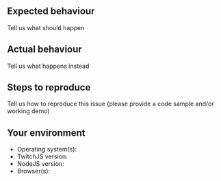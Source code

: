 ## Expected behaviour
Tell us what should happen

## Actual behaviour
Tell us what happens instead

## Steps to reproduce
Tell us how to reproduce this issue (please provide a code sample and/or working demo)

## Your environment
* Operating system(s):
* TwitchJS version:
* NodeJS version:
* Browser(s):
